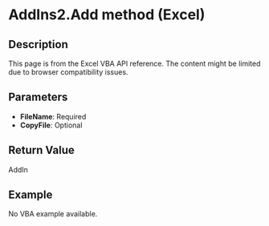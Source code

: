 # AddIns2.Add method (Excel)

## Description
This page is from the Excel VBA API reference. The content might be limited due to browser compatibility issues.

## Parameters
- **FileName**: Required
- **CopyFile**: Optional

## Return Value
AddIn

## Example
No VBA example available.
